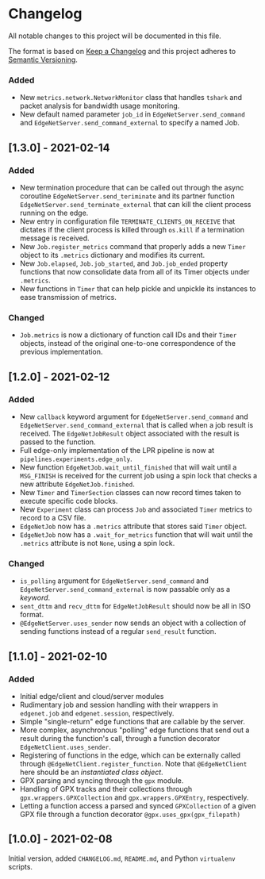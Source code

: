 
# Changelog
All notable changes to this project will be documented in this file.
 
The format is based on [Keep a Changelog](http://keepachangelog.com/)
and this project adheres to [Semantic Versioning](http://semver.org/).

### Added
- New `metrics.network.NetworkMonitor` class that handles `tshark` and packet analysis for bandwidth usage monitoring.
- New default named parameter `job_id` in `EdgeNetServer.send_command` and `EdgeNetServer.send_command_external` to specify a named Job.

## [1.3.0] - 2021-02-14
### Added
- New termination procedure that can be called out through the async coroutine `EdgeNetServer.send_teriminate` and its partner function `EdgeNetServer.send_terminate_external` that can kill the client process running on the edge.
- New entry in configuration file `TERMINATE_CLIENTS_ON_RECEIVE` that dictates if the client process is killed through `os.kill` if a termination message is received.
- New `Job.register_metrics` command that properly adds a new `Timer` object to its `.metrics` dictionary and modifies its current.
- New `Job.elapsed`, `Job.job_started`, and `Job.job_ended` property functions that now consolidate data from all of its Timer objects under `.metrics`.
- New functions in `Timer` that can help pickle and unpickle its instances to ease transmission of metrics.

### Changed
- `Job.metrics` is now a dictionary of function call IDs and their `Timer` objects, instead of the original one-to-one correspondence of the previous implementation.

## [1.2.0] - 2021-02-12
### Added
- New `callback` keyword argument for `EdgeNetServer.send_command` and `EdgeNetServer.send_command_external` that is called when a job result is received. The `EdgeNetJobResult` object associated with the result is passed to the function.
- Full edge-only implementation of the LPR pipeline is now at `pipelines.experiments.edge_only`.
- New function `EdgeNetJob.wait_until_finished` that will wait until a `MSG_FINISH` is received for the current job using a spin lock that checks a new attribute `EdgeNetJob.finished`.
- New `Timer` and `TimerSection` classes can now record times taken to execute specific code blocks.
- New `Experiment` class can process `Job` and associated `Timer` metrics to record to a CSV file.
- `EdgeNetJob` now has a `.metrics` attribute that stores said `Timer` object.
- `EdgeNetJob` now has a `.wait_for_metrics` function that will wait until the `.metrics` attribute is not `None`, using a spin lock.
### Changed
- `is_polling` argument for `EdgeNetServer.send_command` and `EdgeNetServer.send_command_external` is now passable only as a *keyword*.
- `sent_dttm` and `recv_dttm` for `EdgeNetJobResult` should now be all in ISO format.
- `@EdgeNetServer.uses_sender` now sends an object with a collection of sending functions instead of a regular `send_result` function.

## [1.1.0] - 2021-02-10
### Added
- Initial edge/client and cloud/server modules
- Rudimentary job and session handling with their wrappers in `edgenet.job` and `edgenet.session`, respectively.
- Simple "single-return" edge functions that are callable by the server.
- More complex, asynchronous "polling" edge functions that send out a result during the function's call, through a function decorator `EdgeNetClient.uses_sender`.
- Registering of functions in the edge, which can be externally called through `@EdgeNetClient.register_function`. Note that `@EdgeNetClient` here should be an *instantiated class object*.
- GPX parsing and syncing through the `gpx` module.
- Handling of GPX tracks and their collections through `gpx.wrappers.GPXCollection` and `gpx.wrappers.GPXEntry`, respectively.
- Letting a function access a parsed and synced `GPXCollection` of a given GPX file through a function decorator `@gpx.uses_gpx(gpx_filepath)`

## [1.0.0] - 2021-02-08

Initial version, added `CHANGELOG.md`, `README.md`, and Python `virtualenv` scripts.